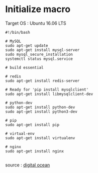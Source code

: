 # Initialize macro
Target OS : Ubuntu 16.06 LTS
```
#!/bin/bash

# MySQL
sudo apt-get update
sudo apt-get install mysql-server
sudo mysql_secure_installation
systemctl status mysql.service

# build essential

# redis
sudo apt-get install redis-server

# Ready for 'pip install mysqlclient'
sudo apt-get install libmysqlclient-dev

# python-dev
sudo apt-get install python-dev
sudo apt-get install python3-dev

# pip
sudo apt-get install pip

# virtual-env
sudo apt-get install virtualenv

# nginx
sudo apt-get install nginx


```
source : [digital ocean](https://www.digitalocean.com/community/tutorials/how-to-install-mysql-on-ubuntu-16-04)

